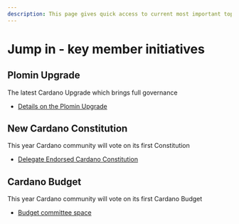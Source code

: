 ```yaml
---
description: This page gives quick access to current most important topics
---
```


# Jump in - key member initiatives

## Plomin Upgrade

The latest Cardano Upgrade which brings full governance

* [Details on the Plomin Upgrade](https://docs.intersectmbo.org/cardano/cardano-hardforks-and-upgrades/chang-upgrade)

## New Cardano Constitution

This year Cardano community will vote on its first Constitution

* [Delegate Endorsed Cardano Constitution](../cardano/cardano-governance/cardano-constitution/delegate-endorsed-cardano-constitution/)

## Cardano Budget

This year Cardano community will vote on its first Cardano Budget

* [Budget committee space](https://budgetcommittee.docs.intersectmbo.org/)
